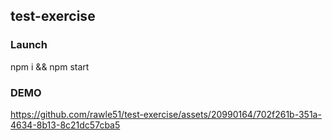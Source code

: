 ## test-exercise

### Launch

npm i && npm start

### DEMO

https://github.com/rawle51/test-exercise/assets/20990164/702f261b-351a-4634-8b13-8c21dc57cba5

